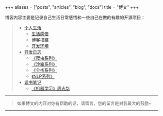 +++
aliases = ["posts", "articles", "blog", "docs"]
title = "博文"
+++

博客内容主要是记录自己生活日常感悟和一些自己在做的有趣的开源项目：

>- [个人生活](/series/个人生活/)
>   - [生活感悟](/categories/生活感悟/)
>   - [博客搭建](/categories/博客搭建/)
>   - [开发环境](/categories/开发环境/)
>- [开发日志](/series/开发日志/)
>   - [《爬虫系列》](/categories/爬虫系列/)
>   - [《沙箱系列》](/categories/沙箱系列/)
>   - [《全栈系列》](/categories/全栈系列/)
>   - [《NLP系列》](/categories/nlp系列/)
>- [读书笔记](/series/读书笔记/)
>   - [《机器学习》周志华](/categories/机器学习/)

---

> 如果博文的内容对你有帮助的话，请留言，您的留言是对我最大的鼓励~

---

